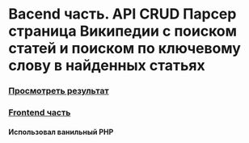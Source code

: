 # Bacend часть. API CRUD Парсер страница Википедии с поиском статей и поиском по ключевому слову в найденных статьях 

### [Просмотреть результат](https://bogdanchikov-ilya.github.io/WikipediaParcer-Search-frontend)

### [Frontend часть](https://github.com/Bogdanchikov-Ilya/WikipediaParcer-Search-frontend)

#### Использовал ванильный PHP
